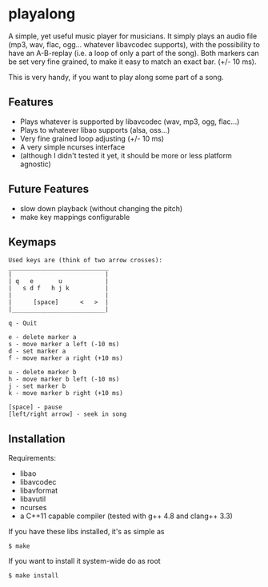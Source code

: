 playalong
=========

A simple, yet useful music player for musicians. It simply plays an audio file
(mp3, wav, flac, ogg... whatever libavcodec supports), with the possibility to
have an A-B-replay (i.e. a loop of only a part of the song). Both markers can be
set very fine grained, to make it easy to match an exact bar. (+/- 10 ms).

This is very handy, if you want to play along some part of a song.

Features
--------

* Plays whatever is supported by libavcodec (wav, mp3, ogg, flac...)
* Plays to whatever libao supports (alsa, oss...)
* Very fine grained loop adjusting (+/- 10 ms)
* A very simple ncurses interface
* (although I didn't tested it yet, it should be more or less platform
  agnostic)


Future Features
---------------
* slow down playback (without changing the pitch)
* make key mappings configurable

Keymaps
-------


    Used keys are (think of two arrow crosses):
    ____________________________
    |                          |
    | q   e       u            |
    |   s d f   h j k          |
    |                          |
    |      [space]      <   >  |
    |__________________________|

    q - Quit

    e - delete marker a
    s - move marker a left (-10 ms)
    d - set marker a
    f - move marker a right (+10 ms)

    u - delete marker b
    h - move marker b left (-10 ms)
    j - set marker b
    k - move marker b right (+10 ms)

    [space] - pause
    [left/right arrow] - seek in song

Installation
------------

Requirements:
* libao
* libavcodec
* libavformat
* libavutil
* ncurses
* a C++11 capable compiler (tested with g++ 4.8 and clang++ 3.3)


If you have these libs installed, it's as simple as

    $ make

If you want to install it system-wide do as root

    $ make install

